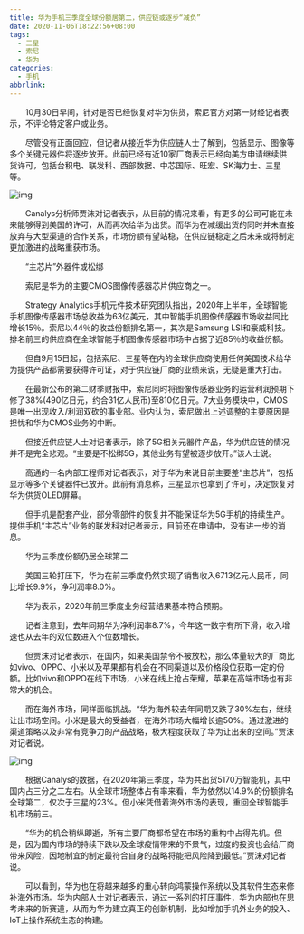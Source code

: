 ```yaml
---
title: 华为手机三季度全球份额居第二，供应链或逐步“减负”
date: 2020-11-06T18:22:56+08:00
tags:
  - 三星
  - 索尼
  - 华为
categories:
  - 手机
abbrlink:
---
```


　　10月30日早间，针对是否已经恢复对华为供货，索尼官方对第一财经记者表示，不评论特定客户或业务。

　　尽管没有正面回应，但记者从接近华为供应链人士了解到，包括显示、图像等多个关键元器件将逐步放开。此前已经有近10家厂商表示已经向美方申请继续供货许可，包括台积电、联发科、西部数据、中芯国际、旺宏、SK海力士、三星等。

![img](https://cdn.jsdelivr.net/gh/yakeing/Documentation@main/Hexo/images/d605-kcaeqzy3405027.jpg)

　　Canalys分析师贾沫对记者表示，从目前的情况来看，有更多的公司可能在未来能够得到美国的许可，从而再次给华为出货。而华为在减缓出货的同时并未直接放弃与大型渠道的合作关系，市场份额有望站稳，在供应链稳定之后未来或将制定更加激进的战略重获市场。

　　“主芯片”外器件或松绑

　　索尼是华为的主要CMOS图像传感器芯片供应商之一。

　　Strategy Analytics手机元件技术研究团队指出，2020年上半年，全球智能手机图像传感器市场总收益为63亿美元，其中智能手机图像传感器市场收益同比增长15％。索尼以44％的收益份额排名第一，其次是Samsung LSI和豪威科技。排名前三的供应商在全球智能手机图像传感器市场中占据了近85％的收益份额。

　　但自9月15日起，包括索尼、三星等在内的全球供应商使用任何美国技术给华为提供产品都需要获得许可证，对于供应链厂商的业绩来说，无疑是重大打击。

　　在最新公布的第二财季财报中，索尼同时将图像传感器业务的运营利润预期下修了38%(490亿日元，约合31亿人民币)至810亿日元。7大业务模块中，CMOS是唯一出现收入/利润双砍的事业部。业内认为，索尼做出上述调整的主要原因是担忧和华为CMOS业务的中断。

　　但接近供应链人士对记者表示，除了5G相关元器件产品，华为供应链的情况并不是完全悲观。“主要是不松绑5G，其他业务有望被逐步放开。”该人士说。

　　高通的一名内部工程师对记者表示，对于华为来说目前主要差“主芯片”，包括显示等多个关键器件已放开。此前有消息称，三星显示也拿到了许可，决定恢复对华为供货OLED屏幕。

　　但手机是配套产业，部分零部件的恢复并不能保证华为5G手机的持续生产。提供手机“主芯片”业务的联发科对记者表示，目前还在申请中，没有进一步的消息。

　　华为三季度份额仍居全球第二

　　美国三轮打压下，华为在前三季度仍然实现了销售收入6713亿元人民币，同比增长9.9%，净利润率8.0%。

　　华为表示，2020年前三季度业务经营结果基本符合预期。

　　记者注意到，去年同期华为净利润率8.7%，今年这一数字有所下滑，收入增速也从去年的双位数进入个位数增长。

　　但贾沫对记者表示，在国内，如果美国禁令不被放松，那么体量较大的厂商比如vivo、OPPO、小米以及苹果都有机会在不同渠道以及价格段位获取一定的份额。比如vivo和OPPO在线下市场，小米在线上抢占荣耀，苹果在高端市场也有非常大的机会。

　　而在海外市场，同样面临挑战。“华为海外较去年同期又跌了30%左右，继续让出市场空间。小米是最大的受益者，在海外市场大幅增长逾50%。通过激进的渠道策略以及非常有竞争力的产品战略，极大程度获取了华为让出来的空间。”贾沫对记者说。

![img](https://cdn.jsdelivr.net/gh/yakeing/Documentation@main/Hexo/images/93c9-kcaeqzy3405028.jpg)

　　根据Canalys的数据，在2020年第三季度，华为共出货5170万智能机，其中国内占三分之二左右。从全球市场整体占有率来看，华为依然以14.9%的份额排名全球第二，仅次于三星的23%。但小米凭借着海外市场的表现，重回全球智能手机市场前三。

　　“华为的机会稍纵即逝，所有主要厂商都希望在市场的重构中占得先机。但是，因为国内市场的持续下跌以及全球疫情带来的不景气，过度的投资也会给厂商带来风险，因地制宜的制定最符合自身的战略将能把风险降到最低。”贾沫对记者说。

　　可以看到，华为也在将越来越多的重心转向鸿蒙操作系统以及其软件生态来修补海外市场。华为内部人士对记者表示，通过一系列的打压事件，华为内部也在思考未来的新赛道，从而为华为建立真正的创新机制，比如增加手机外业务的投入、IoT上操作系统生态的构建。